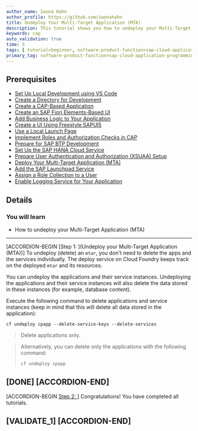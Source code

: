 ```yaml
---
author_name: Iwona Hahn
author_profile: https://github.com/iwonahahn
title: Undeploy Your Multi-Target Application (MTA)
description: This tutorial shows you how to undeploy your Multi-Target Application (MTA) from Cloud Foundry.
keywords: cap
auto_validation: true
time: 5
tags: [ tutorial>beginner, software-product-function>sap-cloud-application-programming-model, programming-tool>node-js, software-product>sap-business-technology-platform, software-product>sap-fiori]
primary_tag: software-product-function>sap-cloud-application-programming-model
---
```


## Prerequisites
 - [Set Up Local Development using VS Code](btp-app-set-up-local-development)
 - [Create a Directory for Development](btp-app-create-directory)
 - [Create a CAP-Based Application](btp-app-create-cap-application)
 - [Create an SAP Fiori Elements-Based UI](btp-app-create-ui-fiori-elements)
 - [Add Business Logic to Your Application](btp-app-cap-business-logic)
 - [Create a UI Using Freestyle SAPUI5](btp-app-create-ui-freestyle-sapui5)
 - [Use a Local Launch Page](btp-app-launchpage)
 - [Implement Roles and Authorization Checks in CAP](btp-app-cap-roles)
 - [Prepare for SAP BTP Development](btp-app-prepare-btp)
 - [Set Up the SAP HANA Cloud Service](btp-app-hana-cloud-setup)
 - [Prepare User Authentication and Authorization (XSUAA) Setup](btp-app-prepare-xsuaa)
 - [Deploy Your Multi-Target Application (MTA)](btp-app-cap-mta-deployment)
 - [Add the SAP Launchpad Service](btp-app-launchpad-service)
 - [Assign a Role Collection to a User](btp-app-role-assignment)
 - [Enable Logging Service for Your Application](btp-app-logging)

## Details
### You will learn
 - How to undeploy your Multi-Target Application (MTA)


---

[ACCORDION-BEGIN [Step 1: ](Undeploy your Multi-Target Application (MTA))]
To undeploy (delete) an `mtar`, you don't need to delete the apps and the services individually. The deploy service on Cloud Foundry keeps track on the deployed `mtar` and its resources.

You can undeploy the applications and their service instances. Undeploying the applications and their service instances will also delete the data stored in these instances (for example, database content).

Execute the following command to delete applications and service instances (keep in mind that this will delete all data stored in the application):

```Shell/Bash
cf undeploy cpapp --delete-service-keys --delete-services
```

> Delete applications only.

> Alternatively, you can delete only the applications with the following command:
> ```bash
> cf undeploy cpapp
> ```

[DONE]
[ACCORDION-END]
---
[ACCORDION-BEGIN [Step 2: ](Summary)]
Congratulations! You have completed all tutorials.

[VALIDATE_1]
[ACCORDION-END]
---
